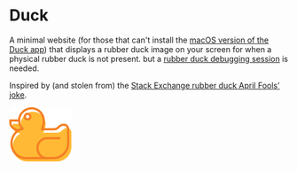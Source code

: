 # Duck
A minimal website (for those that can't install the [macOS version of the Duck app](https://github.com/jessemillar/duck/releases)) that displays a rubber duck image on your screen for when a physical rubber duck is not present. but a [rubber duck debugging session](https://rubberduckdebugging.com/) is needed.

Inspired by (and stolen from) the [Stack Exchange rubber duck April Fools' joke](https://meta.stackexchange.com/questions/308564/stack-exchange-has-been-taken-over-by-a-rubber-duck).

![Rubber Duck](duck.svg)
